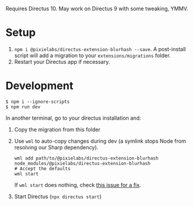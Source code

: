 Requires Directus 10. May work on Directus 9 with some tweaking, YMMV.

# Setup

1. `npm i @pixielabs/directus-extension-blurhash --save`. A post-install script
   will add a migration to your `extensions/migrations` folder.
2. Restart your Directus app if necessary.

# Development

```
$ npm i --ignore-scripts
$ npm run dev
```

In another terminal, go to your directus installation and:

1. Copy the migration from this folder
2. Use `wml` to auto-copy changes during dev (a symlink stops Node from 
   resolving our Sharp dependency).

   ```
   wml add path/to/@pixielabs/directus-extension-blurhash node_modules/@pixielabs/directus-extension-blurhash
   # Accept the defaults
   wml start
   ```

   If `wml start` does nothing, check [this issue for a fix](https://github.com/wix-incubator/wml/issues/48).

2. Start Directus (`npx directus start`)
